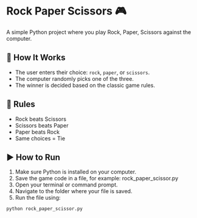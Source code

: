 # Rock Paper Scissors 🎮

A simple Python project where you play Rock, Paper, Scissors against the computer.

## 🔧 How It Works

- The user enters their choice: `rock`, `paper`, or `scissors`.
- The computer randomly picks one of the three.
- The winner is decided based on the classic game rules.

## 🧠 Rules

- Rock beats Scissors
- Scissors beats Paper
- Paper beats Rock
- Same choices = Tie

## ▶️ How to Run

1. Make sure Python is installed on your computer.
2. Save the game code in a file, for example: rock_paper_scissor.py
3. Open your terminal or command prompt.
4. Navigate to the folder where your file is saved.
5. Run the file using:

```bash
python rock_paper_scissor.py
